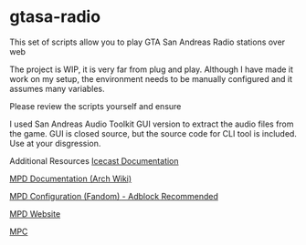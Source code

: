 # gtasa-radio
This set of scripts allow you to play GTA San Andreas Radio stations over web

The project is WIP, it is very far from plug and play. Although I have made it work on my setup, the environment needs to be manually configured and it assumes many variables.

Please review the scripts yourself and ensure 

I used San Andreas Audio Toolkit GUI version to extract the audio files from the game. GUI is closed source, but the source code for CLI tool is included. Use at your disgression.

Additional Resources
[Icecast Documentation](https://icecast.org/docs/icecast-2.4.1/)

[MPD Documentation (Arch Wiki)](https://wiki.archlinux.org/title/Music_Player_Daemon)

[MPD Configuration (Fandom) - Adblock Recommended](https://mpd.fandom.com/wiki/Configuration)

[MPD Website](https://www.musicpd.org/)

[MPC](https://www.musicpd.org/clients/mpc/)
